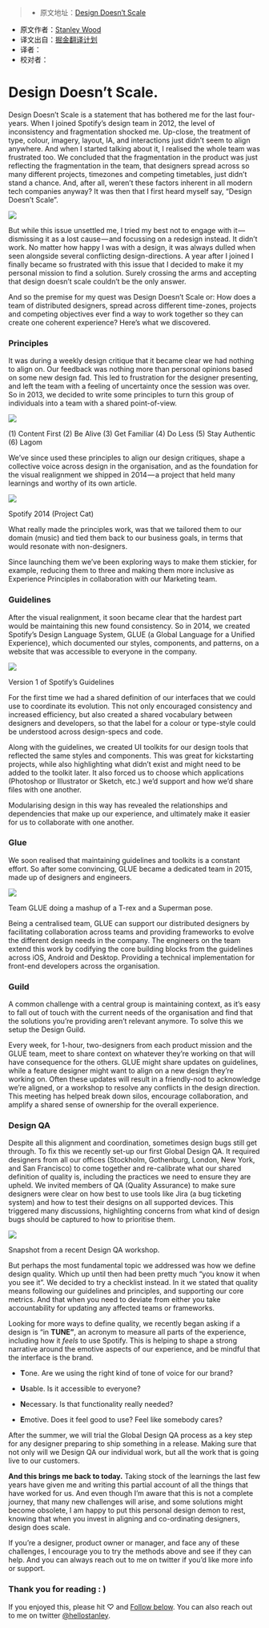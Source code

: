 > * 原文地址：[Design Doesn’t Scale](https://medium.com/@hellostanley/design-doesnt-scale-4d81e12cbc3e#.pp9zks7wq)
* 原文作者：[Stanley Wood](https://medium.com/@hellostanley?source=post_header_lockup)
* 译文出自：[掘金翻译计划](https://github.com/xitu/gold-miner)
* 译者：
* 校对者：

# Design Doesn’t Scale. #

Design Doesn’t Scale is a statement that has bothered me for the last four-years. When I joined Spotify’s design team in 2012, the level of inconsistency and fragmentation shocked me. Up-close, the treatment of type, colour, imagery, layout, IA, and interactions just didn’t seem to align anywhere. And when I started talking about it, I realised the whole team was frustrated too. We concluded that the fragmentation in the product was just reflecting the fragmentation in the team, that designers spread across so many different projects, timezones and competing timetables, just didn’t stand a chance. And, after all, weren’t these factors inherent in all modern tech companies anyway? It was then that I first heard myself say, “Design Doesn’t Scale”.

<img class="progressiveMedia-noscript js-progressiveMedia-inner" src="https://cdn-images-1.medium.com/max/1000/1*WmTrYFgM1OJASlGK2AuMxQ.jpeg">

But while this issue unsettled me, I tried my best not to engage with it — dismissing it as a lost cause — and focussing on a redesign instead. It didn’t work. No matter how happy I was with a design, it was always dulled when seen alongside several conflicting design-directions. A year after I joined I finally became so frustrated with this issue that I decided to make it my personal mission to find a solution. Surely crossing the arms and accepting that design doesn’t scale couldn’t be the only answer.

And so the premise for my quest was Design Doesn’t Scale or: How does a team of distributed designers, spread across different time-zones, projects and competing objectives ever find a way to work together so they can create one coherent experience? Here’s what we discovered.

### Principles ###

It was during a weekly design critique that it became clear we had nothing to align on. Our feedback was nothing more than personal opinions based on some new design fad. This led to frustration for the designer presenting, and left the team with a feeling of uncertainty once the session was over. So in 2013, we decided to write some principles to turn this group of individuals into a team with a shared point-of-view.

<img class="progressiveMedia-noscript js-progressiveMedia-inner" src="https://cdn-images-1.medium.com/max/1000/1*AWqeTBwnxZ_qE3hEqZwEZQ.png">

(1) Content First (2) Be Alive (3) Get Familiar (4) Do Less (5) Stay Authentic (6) Lagom

We’ve since used these principles to align our design critiques, shape a collective voice across design in the organisation, and as the foundation for the visual realignment we shipped in 2014 — a project that held many learnings and worthy of its own article.

<img class="progressiveMedia-noscript js-progressiveMedia-inner" src="https://cdn-images-1.medium.com/max/1000/1*TNNtgSQ3CtIboOOEZBgFGw.png">

Spotify 2014 (Project Cat)

What really made the principles work, was that we tailored them to our domain (music) and tied them back to our business goals, in terms that would resonate with non-designers.

Since launching them we’ve been exploring ways to make them stickier, for example, reducing them to three and making them more inclusive as Experience Principles in collaboration with our Marketing team.

### Guidelines ###

After the visual realignment, it soon became clear that the hardest part would be maintaining this new found consistency. So in 2014, we created Spotify’s Design Language System, GLUE (a Global Language for a Unified Experience), which documented our styles, components, and patterns, on a website that was accessible to everyone in the company.

<img class="progressiveMedia-noscript js-progressiveMedia-inner" src="https://cdn-images-1.medium.com/max/1000/1*SQjAZi0C2HYa2-73wqj9xg.png">

Version 1 of Spotify’s Guidelines

For the first time we had a shared definition of our interfaces that we could use to coordinate its evolution. This not only encouraged consistency and increased efficiency, but also created a shared vocabulary between designers and developers, so that the label for a colour or type-style could be understood across design-specs and code.

Along with the guidelines, we created UI toolkits for our design tools that reflected the same styles and components. This was great for kickstarting projects, while also highlighting what didn’t exist and might need to be added to the toolkit later. It also forced us to choose which applications (Photoshop or Illustrator or Sketch, etc.) we’d support and how we’d share files with one another.

Modularising design in this way has revealed the relationships and dependencies that make up our experience, and ultimately make it easier for us to collaborate with one another.

### Glue ###

We soon realised that maintaining guidelines and toolkits is a constant effort. So after some convincing, GLUE became a dedicated team in 2015, made up of designers and engineers.

<img class="progressiveMedia-noscript js-progressiveMedia-inner" src="https://cdn-images-1.medium.com/max/1000/1*6YuPfBrFs143biVHJo5ZhA.jpeg">

Team GLUE doing a mashup of a T-rex and a Superman pose.

Being a centralised team, GLUE can support our distributed designers by facilitating collaboration across teams and providing frameworks to evolve the different design needs in the company. The engineers on the team extend this work by codifying the core building blocks from the guidelines across iOS, Android and Desktop. Providing a technical implementation for front-end developers across the organisation.

### Guild ###

A common challenge with a central group is maintaining context, as it’s easy to fall out of touch with the current needs of the organisation and find that the solutions you’re providing aren’t relevant anymore. To solve this we setup the Design Guild.

Every week, for 1-hour, two-designers from each product mission and the GLUE team, meet to share context on whatever they’re working on that will have consequence for the others. GLUE might share updates on guidelines, while a feature designer might want to align on a new design they’re working on. Often these updates will result in a friendly-nod to acknowledge we’re aligned, or a workshop to resolve any conflicts in the design direction. This meeting has helped break down silos, encourage collaboration, and amplify a shared sense of ownership for the overall experience.

### Design QA ###

Despite all this alignment and coordination, sometimes design bugs still get through. To fix this we recently set-up our first Global Design QA. It required designers from all our offices (Stockholm, Gothenburg, London, New York, and San Francisco) to come together and re-calibrate what our shared definition of quality is, including the practices we need to ensure they are upheld. We invited members of QA (Quality Assurance) to make sure designers were clear on how best to use tools like Jira (a bug ticketing system) and how to test their designs on all supported devices. This triggered many discussions, highlighting concerns from what kind of design bugs should be captured to how to prioritise them.

<img class="progressiveMedia-noscript js-progressiveMedia-inner" src="https://cdn-images-1.medium.com/max/1000/1*tZ0FtcjEctT2i2Tgc42-cA.jpeg">

Snapshot from a recent Design QA workshop.

But perhaps the most fundamental topic we addressed was how we define design quality. Which up until then had been pretty much “you know it when you see it”. We decided to try a checklist instead. In it we stated that quality means following our guidelines and principles, and supporting our core metrics. And that when you need to deviate from either you take accountability for updating any affected teams or frameworks.

Looking for more ways to define quality, we recently began asking if a design is “in **TUNE”**, an acronym to measure all parts of the experience, including how it *feels* to use Spotify. This is helping to shape a strong narrative around the emotive aspects of our experience, and be mindful that the interface is the brand.

- **T**one. Are we using the right kind of tone of voice for our brand?

- **U**sable. Is it accessible to everyone?

- **N**ecessary. Is that functionality really needed?

- **E**motive. Does it feel good to use? Feel like somebody cares?

After the summer, we will trial the Global Design QA process as a key step for any designer preparing to ship something in a release. Making sure that not only will we Design QA our individual work, but all the work that is going live to our customers.

**And this brings me back to today.** Taking stock of the learnings the last few years have given me and writing this partial account of all the things that have worked for us. And even though I’m aware that this is not a complete journey, that many new challenges will arise, and some solutions might become obsolete, I am happy to put this personal design demon to rest, knowing that when you invest in aligning and co-ordinating designers, design does scale.

If you’re a designer, product owner or manager, and face any of these challenges, I encourage you to try the methods above and see if they can help. And you can always reach out to me on twitter if you’d like more info or support.

### Thank you for reading : ) ###

If you enjoyed this, please hit ♡ and [Follow below](https://medium.com/@hellostanley). You can also reach out to me on twitter [@hellostanley](http://twitter.com/hellostanley).

